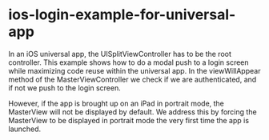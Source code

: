 ios-login-example-for-universal-app
===================================

In an iOS universal app, the UISplitViewController has to be the root controller.  This example shows how to do a modal push to a login screen while maximizing code reuse within the universal app.  In the viewWillAppear method of the MasterViewController we check if we are authenticated, and if not we push to the login screen.  

However, if the app is brought up on an iPad in portrait mode, the MasterView will not be displayed by default.  We address this by forcing the MasterView to be displayed in portrait mode the very first time the app is launched. 
